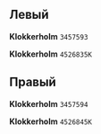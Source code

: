 ## Левый

__Klokkerholm__ `3457593`

__Klokkerholm__ `4526835K`

## Правый

__Klokkerholm__ `3457594`

__Klokkerholm__ `4526845K`
